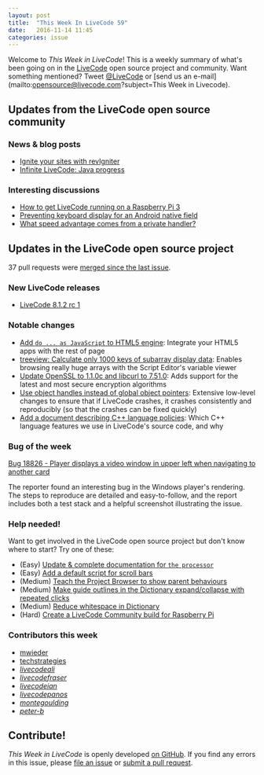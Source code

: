 ```yaml
---
layout: post
title:  "This Week In LiveCode 59"
date:   2016-11-14 11:45
categories: issue
---
```


Welcome to *This Week in LiveCode*!  This is a weekly summary of what's been
going on in the [LiveCode](https://livecode.com/) open source project and
community.  Want something mentioned?  Tweet
[@LiveCode](https://twitter.com/LiveCode) or
[send us an e-mail](mailto:opensource@livecode.com?subject=This Week in Livecode).

## Updates from the LiveCode open source community

### News & blog posts

- [Ignite your sites with revIgniter](https://livecode.com/ignite-your-sites-with-revigniter/)
- [Infinite LiveCode: Java progress](https://livecode.com/infinite-livecode-java-progress/)

### Interesting discussions

- [How to get LiveCode running on a Raspberry Pi 3](http://forums.livecode.com/viewtopic.php?f=76&t=26738#p148267)
- [Preventing keyboard display for an Android native field](http://forums.livecode.com/viewtopic.php?f=53&t=28280)
- [What speed advantage comes from a private handler?](https://www.mail-archive.com/use-livecode@lists.runrev.com/msg80238.html)

## Updates in the LiveCode open source project

37 pull requests were [merged since the last issue](https://github.com/search?utf8=%E2%9C%93&q=org%3Alivecode+is%3Apublic+is%3Apr+is%3Amerged+merged%3A2016-11-07..2016-11-13&type=Issues&ref=searchresults).

### New LiveCode releases

- [LiveCode 8.1.2 rc 1](https://downloads.livecode.com/livecode/#8_1_2)

### Notable changes

- [Add `do ... as JavaScript` to HTML5 engine](https://github.com/livecode/livecode/pull/4851):
  Integrate your HTML5 apps with the rest of page
- [treeview: Calculate only 1000 keys of subarray display data](https://github.com/livecode/livecode/pull/4860):
  Enables browsing really huge arrays with the Script Editor's variable viewer
- [Update OpenSSL to 1.1.0c and libcurl to 7.51.0](https://github.com/livecode/livecode/pull/4850):
  Adds support for the latest and most secure encryption algorithms
- [Use object handles instead of global object pointers](https://github.com/livecode/livecode/pull/4804):
  Extensive low-level changes to ensure that if LiveCode crashes, it crashes
  consistently and reproducibly (so that the crashes can be fixed quickly)
- [Add a document describing C++ language policies](https://github.com/livecode/livecode/pull/4301):
  Which C++ language features we use in LiveCode's source code, and why

### Bug of the week

[Bug 18826 - Player displays a video window in upper left when navigating to another card](http://quality.livecode.com/show_bug.cgi?id=18689)

The reporter found an interesting bug in the Windows player's rendering.  The
steps to reproduce are detailed and easy-to-follow, and the report includes
both a test stack and a helpful screenshot illustrating the issue.

### Help needed!

Want to get involved in the LiveCode open source project but don't know where
to start?  Try one of these:

- (Easy) [Update & complete documentation for `the processor`](http://quality.livecode.com/show_bug.cgi?id=17974)
- (Easy) [Add a default script for scroll bars](http://quality.livecode.com/show_bug.cgi?id=17851)
- (Medium) [Teach the Project Browser to show parent behaviours](http://quality.livecode.com/show_bug.cgi?id=18176)
- (Medium) [Make guide outlines in the Dictionary expand/collapse with repeated clicks](http://quality.livecode.com/show_bug.cgi?id=18184)
- (Medium) [Reduce whitespace in Dictionary](http://quality.livecode.com/show_bug.cgi?id=18278)
- (Hard) [Create a LiveCode Community build for Raspberry Pi](http://forums.livecode.com/viewtopic.php?f=76&t=27912)

### Contributors this week

- [mwieder](https://github.com/mwieder)
- [techstrategies](https://github.com/techstrategies)
- *[livecodeali](https://github.com/livecodeali)*
- *[livecodefraser](https://github.com/livecodefraser)*
- *[livecodeian](https://github.com/livecodeian)*
- *[livecodepanos](https://github.com/livecodepanos)*
- *[montegoulding](https://github.com/montegoulding)*
- *[peter-b](https://github.com/peter-b)*

<!---
## Upcoming events
-->

## Contribute!

*This Week in LiveCode* is openly developed
[on GitHub](https://github.com/livecode/this-week-in-livecode).
If you find any errors in this issue, please
[file an issue](https://github.com/livecode/this-week-in-livecode/issues) or
[submit a pull request](https://github.com/livecode/this-week-in-livecode/pulls).
